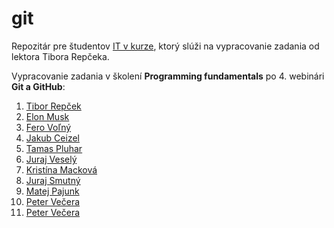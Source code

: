 # git
Repozitár pre študentov [IT v kurze](https://www.itvkurze.sk/), ktorý slúži na vypracovanie zadania od lektora Tibora Repčeka.

Vypracovanie zadania v školení **Programming fundamentals** po 4. webinári **Git a GitHub**:

1. [Tibor Repček](https://github.com/tiborepcek)
1. [Elon Musk](https://github.com/elonmusk)
1. [Fero Voľný](https://github.com/ferovolny)
1. [Jakub Ceizel](https://github.com/jakubceizel)
1. [Tamas Pluhar](https://github.com/pluhi92)
1. [Juraj Veselý](https://github.com/jurajvesely)
1. [Kristína Macková](https://github.com/kristinamac15/Kristina-Mackova)
1. [Juraj Smutný](https://github.com/jurajsmutny)
1. [Matej Pajunk](https://github.com/Pajoncek)
1. [Peter Večera](https://github.com/peter8205)
1. [Peter Večera](https://github.com/vecerapeto)

